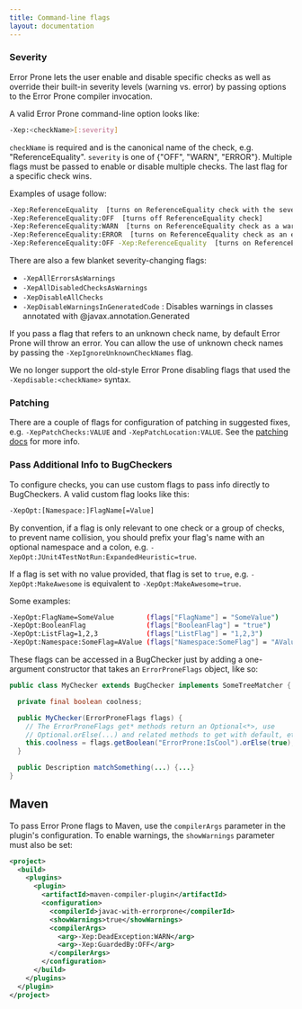 ```yaml
---
title: Command-line flags
layout: documentation
---
```


### Severity

Error Prone lets the user enable and disable specific checks as well as override
their built-in severity levels (warning vs. error) by passing options to the
Error Prone compiler invocation.

A valid Error Prone command-line option looks like:

```bash
-Xep:<checkName>[:severity]
```

`checkName` is required and is the canonical name of the check, e.g.
"ReferenceEquality". `severity` is one of {"OFF", "WARN", "ERROR"}. Multiple
flags must be passed to enable or disable multiple checks. The last flag for a
specific check wins.

Examples of usage follow:

```bash
-Xep:ReferenceEquality  [turns on ReferenceEquality check with the severity level from its BugPattern annotation]
-Xep:ReferenceEquality:OFF  [turns off ReferenceEquality check]
-Xep:ReferenceEquality:WARN  [turns on ReferenceEquality check as a warning]
-Xep:ReferenceEquality:ERROR  [turns on ReferenceEquality check as an error]
-Xep:ReferenceEquality:OFF -Xep:ReferenceEquality  [turns on ReferenceEquality check]
```

There are also a few blanket severity-changing flags:

*   `-XepAllErrorsAsWarnings`
*   `-XepAllDisabledChecksAsWarnings`
*   `-XepDisableAllChecks`
*   `-XepDisableWarningsInGeneratedCode` : Disables warnings in classes annotated with @javax.annotation.Generated

If you pass a flag that refers to an unknown check name, by default Error Prone
will throw an error. You can allow the use of unknown check names by passing the
`-XepIgnoreUnknownCheckNames` flag.

We no longer support the old-style Error Prone disabling flags that used the
`-Xepdisable:<checkName>` syntax.

### Patching

There are a couple of flags for configuration of patching in suggested fixes,
e.g. `-XepPatchChecks:VALUE` and `-XepPatchLocation:VALUE`. See the [patching
docs](http://errorprone.info/docs/patching) for more info.

### Pass Additional Info to BugCheckers

To configure checks, you can use custom flags to pass info directly to
BugCheckers. A valid custom flag looks like this:

```bash
-XepOpt:[Namespace:]FlagName[=Value]
```

By convention, if a flag is only relevant to one check or a group of checks, to
prevent name collision, you should prefix your flag's name with an optional
namespace and a colon, e.g. `-XepOpt:JUnit4TestNotRun:ExpandedHeuristic=true`.

If a flag is set with no value provided, that flag is set to `true`, e.g.
`-XepOpt:MakeAwesome` is equivalent to `-XepOpt:MakeAwesome=true`.

Some examples:

```bash
-XepOpt:FlagName=SomeValue        (flags["FlagName"] = "SomeValue")
-XepOpt:BooleanFlag               (flags["BooleanFlag"] = "true")
-XepOpt:ListFlag=1,2,3            (flags["ListFlag"] = "1,2,3")
-XepOpt:Namespace:SomeFlag=AValue (flags["Namespace:SomeFlag"] = "AValue")
```

These flags can be accessed in a BugChecker just by adding a one-argument
constructor that takes an `ErrorProneFlags` object, like so:

```java
public class MyChecker extends BugChecker implements SomeTreeMatcher {

  private final boolean coolness;

  public MyChecker(ErrorProneFlags flags) {
    // The ErrorProneFlags get* methods return an Optional<*>, use
    // Optional.orElse(...) and related methods to get with default, etc.
    this.coolness = flags.getBoolean("ErrorProne:IsCool").orElse(true);
  }

  public Description matchSomething(...) {...}
}
```

## Maven

To pass Error Prone flags to Maven, use the `compilerArgs` parameter in the
plugin's configuration. To enable warnings, the `showWarnings` parameter must
also be set:

```xml
<project>
  <build>
    <plugins>
      <plugin>
        <artifactId>maven-compiler-plugin</artifactId>
        <configuration>
          <compilerId>javac-with-errorprone</compilerId>
          <showWarnings>true</showWarnings>
          <compilerArgs>
            <arg>-Xep:DeadException:WARN</arg>
            <arg>-Xep:GuardedBy:OFF</arg>
          </compilerArgs>
        </configuration>
      </build>
    </plugins>
  </plugin>
</project>
```
